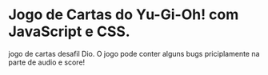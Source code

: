 #  Jogo de Cartas do Yu-Gi-Oh! com JavaScript e CSS.

jogo de cartas desafil Dio. O jogo pode conter alguns bugs priciplamente na  parte de audio e score!